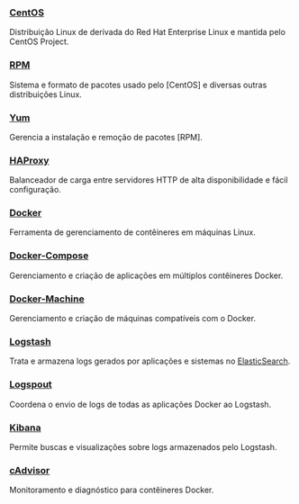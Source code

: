 ### [CentOS](http://centos.org)

Distribuição Linux de derivada do Red Hat Enterprise Linux e mantida pelo CentOS Project.

### [RPM](http://www.rpm.org)

Sistema e formato de pacotes usado pelo [CentOS] e diversas outras distribuições Linux.

### [Yum](http://en.wikipedia.org/wiki/Yellowdog_Updater,_Modified)

Gerencia a instalação e remoção de pacotes [RPM].

### [HAProxy](http://www.haproxy.org)

Balanceador de carga entre servidores HTTP de alta disponibilidade e fácil configuração.

### [Docker](http://www.docker.com)

Ferramenta de gerenciamento de contêineres em máquinas Linux.

### [Docker-Compose](http://www.docker.com/compose)

Gerenciamento e criação de aplicações em múltiplos contêineres Docker.

### [Docker-Machine](http://www.docker.com/machine)

Gerenciamento e criação de máquinas compatíveis com o Docker.

### [Logstash](http://logstash.net)

Trata e armazena logs gerados por aplicações e sistemas no [ElasticSearch](./elasticsearch.md). 

### [Logspout](https://github.com/gliderlabs/logspout/)

Coordena o envio de logs de todas as aplicações Docker ao Logstash.

### [Kibana](https://www.elastic.co/products/kibana)

Permite buscas e visualizações sobre logs armazenados pelo Logstash.

### [cAdvisor](https://github.com/google/cadvisor)

Monitoramento e diagnóstico para contêineres Docker.